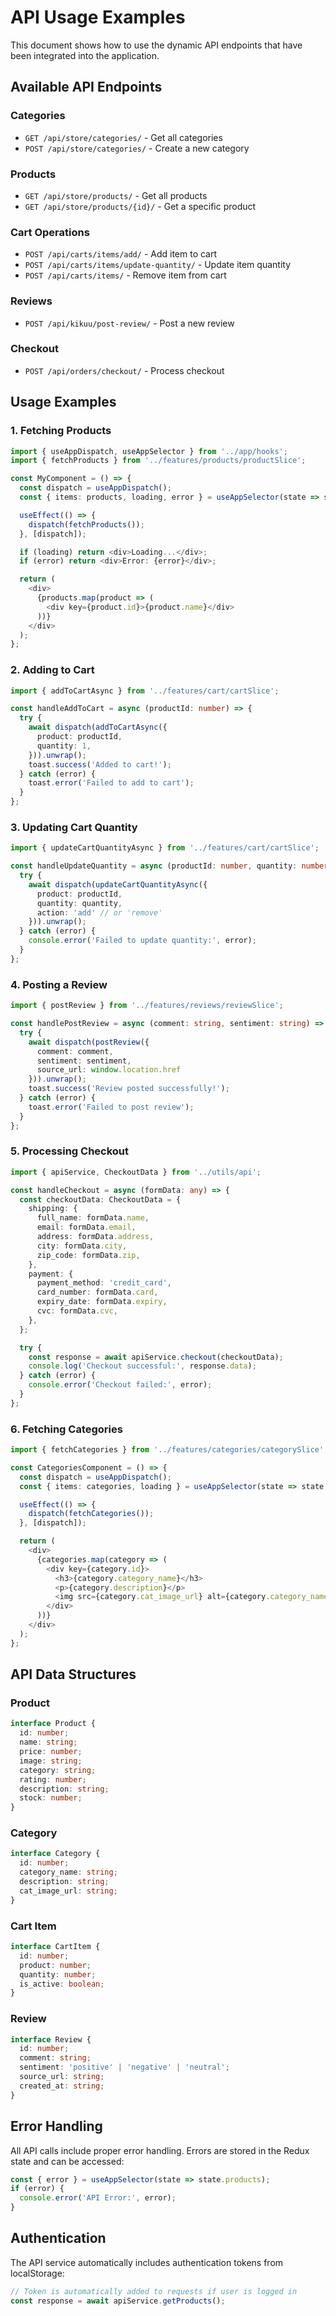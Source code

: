 # API Usage Examples

This document shows how to use the dynamic API endpoints that have been integrated into the application.

## Available API Endpoints

### Categories
- `GET /api/store/categories/` - Get all categories
- `POST /api/store/categories/` - Create a new category

### Products
- `GET /api/store/products/` - Get all products
- `GET /api/store/products/{id}/` - Get a specific product

### Cart Operations
- `POST /api/carts/items/add/` - Add item to cart
- `POST /api/carts/items/update-quantity/` - Update item quantity
- `POST /api/carts/items/` - Remove item from cart

### Reviews
- `POST /api/kikuu/post-review/` - Post a new review

### Checkout
- `POST /api/orders/checkout/` - Process checkout

## Usage Examples

### 1. Fetching Products
```typescript
import { useAppDispatch, useAppSelector } from '../app/hooks';
import { fetchProducts } from '../features/products/productSlice';

const MyComponent = () => {
  const dispatch = useAppDispatch();
  const { items: products, loading, error } = useAppSelector(state => state.products);

  useEffect(() => {
    dispatch(fetchProducts());
  }, [dispatch]);

  if (loading) return <div>Loading...</div>;
  if (error) return <div>Error: {error}</div>;

  return (
    <div>
      {products.map(product => (
        <div key={product.id}>{product.name}</div>
      ))}
    </div>
  );
};
```

### 2. Adding to Cart
```typescript
import { addToCartAsync } from '../features/cart/cartSlice';

const handleAddToCart = async (productId: number) => {
  try {
    await dispatch(addToCartAsync({
      product: productId,
      quantity: 1,
    })).unwrap();
    toast.success('Added to cart!');
  } catch (error) {
    toast.error('Failed to add to cart');
  }
};
```

### 3. Updating Cart Quantity
```typescript
import { updateCartQuantityAsync } from '../features/cart/cartSlice';

const handleUpdateQuantity = async (productId: number, quantity: number) => {
  try {
    await dispatch(updateCartQuantityAsync({
      product: productId,
      quantity: quantity,
      action: 'add' // or 'remove'
    })).unwrap();
  } catch (error) {
    console.error('Failed to update quantity:', error);
  }
};
```

### 4. Posting a Review
```typescript
import { postReview } from '../features/reviews/reviewSlice';

const handlePostReview = async (comment: string, sentiment: string) => {
  try {
    await dispatch(postReview({
      comment: comment,
      sentiment: sentiment,
      source_url: window.location.href
    })).unwrap();
    toast.success('Review posted successfully!');
  } catch (error) {
    toast.error('Failed to post review');
  }
};
```

### 5. Processing Checkout
```typescript
import { apiService, CheckoutData } from '../utils/api';

const handleCheckout = async (formData: any) => {
  const checkoutData: CheckoutData = {
    shipping: {
      full_name: formData.name,
      email: formData.email,
      address: formData.address,
      city: formData.city,
      zip_code: formData.zip,
    },
    payment: {
      payment_method: 'credit_card',
      card_number: formData.card,
      expiry_date: formData.expiry,
      cvc: formData.cvc,
    },
  };

  try {
    const response = await apiService.checkout(checkoutData);
    console.log('Checkout successful:', response.data);
  } catch (error) {
    console.error('Checkout failed:', error);
  }
};
```

### 6. Fetching Categories
```typescript
import { fetchCategories } from '../features/categories/categorySlice';

const CategoriesComponent = () => {
  const dispatch = useAppDispatch();
  const { items: categories, loading } = useAppSelector(state => state.categories);

  useEffect(() => {
    dispatch(fetchCategories());
  }, [dispatch]);

  return (
    <div>
      {categories.map(category => (
        <div key={category.id}>
          <h3>{category.category_name}</h3>
          <p>{category.description}</p>
          <img src={category.cat_image_url} alt={category.category_name} />
        </div>
      ))}
    </div>
  );
};
```

## API Data Structures

### Product
```typescript
interface Product {
  id: number;
  name: string;
  price: number;
  image: string;
  category: string;
  rating: number;
  description: string;
  stock: number;
}
```

### Category
```typescript
interface Category {
  id: number;
  category_name: string;
  description: string;
  cat_image_url: string;
}
```

### Cart Item
```typescript
interface CartItem {
  id: number;
  product: number;
  quantity: number;
  is_active: boolean;
}
```

### Review
```typescript
interface Review {
  id: number;
  comment: string;
  sentiment: 'positive' | 'negative' | 'neutral';
  source_url: string;
  created_at: string;
}
```

## Error Handling

All API calls include proper error handling. Errors are stored in the Redux state and can be accessed:

```typescript
const { error } = useAppSelector(state => state.products);
if (error) {
  console.error('API Error:', error);
}
```

## Authentication

The API service automatically includes authentication tokens from localStorage:

```typescript
// Token is automatically added to requests if user is logged in
const response = await apiService.getProducts();
```

